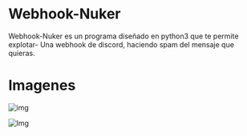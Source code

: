 # Webhook-Nuker
Webhook-Nuker es un programa diseñado en python3 que te permite explotar-
Una webhook de discord, haciendo spam del mensaje que quieras.

# Imagenes
![img](https://cdn.discordapp.com/attachments/833193256762081281/947248922970173460/1645911966161.png)

![Img](https://cdn.discordapp.com/attachments/833193256762081281/947248923154710529/1645912064410.png)
